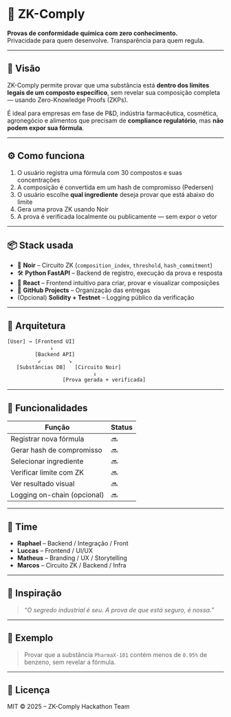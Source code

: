 # 🔬 ZK-Comply

**Provas de conformidade química com zero conhecimento.**  
Privacidade para quem desenvolve. Transparência para quem regula.

---

## 🚀 Visão

ZK-Comply permite provar que uma substância está **dentro dos limites legais de um composto específico**, sem revelar sua composição completa — usando Zero-Knowledge Proofs (ZKPs).

É ideal para empresas em fase de P&D, indústria farmacêutica, cosmética, agronegócio e alimentos que precisam de **compliance regulatório**, mas **não podem expor sua fórmula**.

---

## ⚙️ Como funciona

1. O usuário registra uma fórmula com 30 compostos e suas concentrações
2. A composição é convertida em um hash de compromisso (Pedersen)
3. O usuário escolhe **qual ingrediente** deseja provar que está abaixo do limite
4. Gera uma prova ZK usando Noir
5. A prova é verificada localmente ou publicamente — sem expor o vetor

---

## 📦 Stack usada

- 🧠 **Noir** – Circuito ZK (`composition_index`, `threshold`, `hash_commitment`)
- 🛠️ **Python FastAPI** – Backend de registro, execução da prova e resposta
- 🎨 **React** – Frontend intuitivo para criar, provar e visualizar composições
- 🧾 **GitHub Projects** – Organização das entregas
- (Opcional) **Solidity + Testnet** – Logging público da verificação

---

## 📐 Arquitetura

```txt
[User] → [Frontend UI]
              ↓
         [Backend API]
          ↙         ↘
   [Substâncias DB]   [Circuito Noir]
                            ↓
                  [Prova gerada + verificada]
```

---

## 🧩 Funcionalidades

| Função                      | Status |
|----------------------------|--------|
| Registrar nova fórmula     | 🔜     |
| Gerar hash de compromisso  | 🔜     |
| Selecionar ingrediente     | 🔜     |
| Verificar limite com ZK    | 🔜     |
| Ver resultado visual       | 🔜     |
| Logging on-chain (opcional)| 🔜     |


---

## 📌 Time

- **Raphael** – Backend / Integração / Front
- **Luccas** – Frontend / UI/UX
- **Matheus** – Branding / UX / Storytelling
- **Marcos** – Circuito ZK / Backend / Infra

---

## 🧠 Inspiração

> *“O segredo industrial é seu. A prova de que está seguro, é nossa.”*

---

## 🧪 Exemplo

> Provar que a substância `PharmaX-101` contém menos de `0.95%` de benzeno, sem revelar a fórmula.

---

## 📃 Licença

MIT © 2025 – ZK-Comply Hackathon Team
